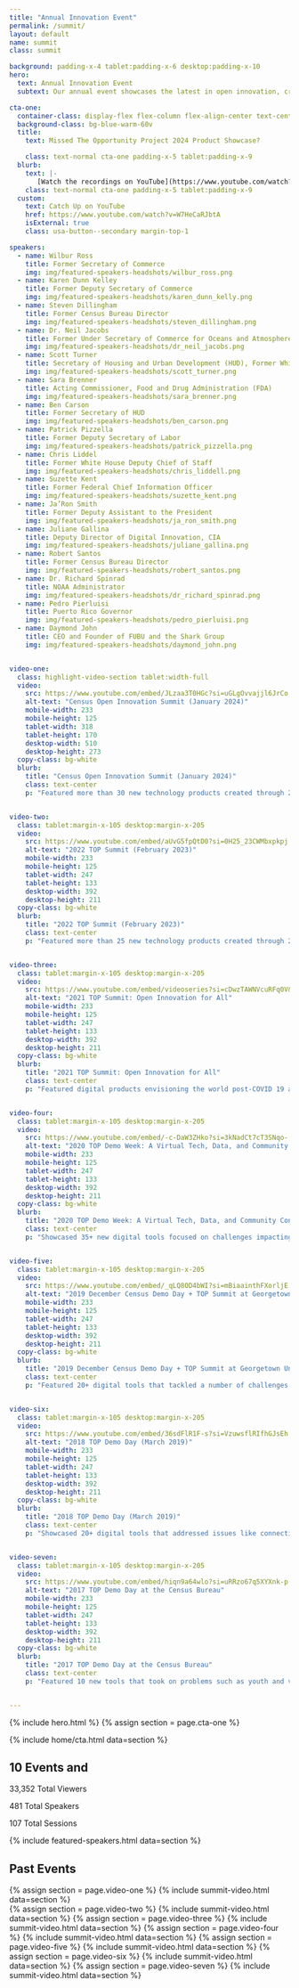 ```yaml
---
title: "Annual Innovation Event"
permalink: /summit/
layout: default
name: summit
class: summit

background: padding-x-4 tablet:padding-x-6 desktop:padding-x-10
hero:
  text: Annual Innovation Event
  subtext: Our annual event showcases the latest in open innovation, cross-sector collaboration, civic technology, open data, and human-centered design

cta-one:
  container-class: display-flex flex-column flex-align-center text-center cta-one
  background-class: bg-blue-warm-60v
  title:
    text: Missed The Opportunity Project 2024 Product Showcase?

    class: text-normal cta-one padding-x-5 tablet:padding-x-9
  blurb:
    text: |-
       [Watch the recordings on YouTube](https://www.youtube.com/watch?v=W7HeCaRJbtA), featuring 29 new products created in the 2024 TOP sprints.
    class: text-normal cta-one padding-x-5 tablet:padding-x-9
  custom:
    text: Catch Up on YouTube
    href: https://www.youtube.com/watch?v=W7HeCaRJbtA
    isExternal: true
    class: usa-button--secondary margin-top-1

speakers:
  - name: Wilbur Ross
    title: Former Secretary of Commerce
    img: img/featured-speakers-headshots/wilbur_ross.png
  - name: Karen Dunn Kelley
    title: Former Deputy Secretary of Commerce
    img: img/featured-speakers-headshots/karen_dunn_kelly.png
  - name: Steven Dillingham
    title: Former Census Bureau Director
    img: img/featured-speakers-headshots/steven_dillingham.png
  - name: Dr. Neil Jacobs
    title: Former Under Secretary of Commerce for Oceans and Atmosphere, NOAA
    img: img/featured-speakers-headshots/dr_neil_jacobs.png
  - name: Scott Turner
    title: Secretary of Housing and Urban Development (HUD), Former White House Advisor
    img: img/featured-speakers-headshots/scott_turner.png
  - name: Sara Brenner
    title: Acting Commissioner, Food and Drug Administration (FDA)
    img: img/featured-speakers-headshots/sara_brenner.png
  - name: Ben Carson
    title: Former Secretary of HUD
    img: img/featured-speakers-headshots/ben_carson.png
  - name: Patrick Pizzella
    title: Former Deputy Secretary of Labor
    img: img/featured-speakers-headshots/patrick_pizzella.png
  - name: Chris Liddel
    title: Former White House Deputy Chief of Staff
    img: img/featured-speakers-headshots/chris_liddell.png
  - name: Suzette Kent
    title: Former Federal Chief Information Officer
    img: img/featured-speakers-headshots/suzette_kent.png
  - name: Ja’Ron Smith
    title: Former Deputy Assistant to the President
    img: img/featured-speakers-headshots/ja_ron_smith.png
  - name: Juliane Gallina
    title: Deputy Director of Digital Innovation, CIA
    img: img/featured-speakers-headshots/juliane_gallina.png
  - name: Robert Santos
    title: Former Census Bureau Director
    img: img/featured-speakers-headshots/robert_santos.png
  - name: Dr. Richard Spinrad
    title: NOAA Administrator
    img: img/featured-speakers-headshots/dr_richard_spinrad.png
  - name: Pedro Pierluisi
    title: Puerto Rico Governor
    img: img/featured-speakers-headshots/pedro_pierluisi.png
  - name: Daymond John
    title: CEO and Founder of FUBU and the Shark Group
    img: img/featured-speakers-headshots/daymond_john.png


video-one:
  class: highlight-video-section tablet:width-full
  video:
    src: https://www.youtube.com/embed/JLzaa3T0HGc?si=uGLgOvvajjl6JrCo
    alt-text: "Census Open Innovation Summit (January 2024)"
    mobile-width: 233
    mobile-height: 125
    tablet-width: 318
    tablet-height: 170
    desktop-width: 510
    desktop-height: 273
  copy-class: bg-white
  blurb:
    title: "Census Open Innovation Summit (January 2024)"
    class: text-center
    p: "Featured more than 30 new technology products created through 2023 TOP sprints focused on financial inclusion, economic growth, and data quality, and highlighted sprints focused on Indigenous communities and Puerto Rico."


video-two:
  class: tablet:margin-x-105 desktop:margin-x-205
  video:
    src: https://www.youtube.com/embed/aUvG5fpQtD0?si=0H25_23CWMbxpkpj
    alt-text: "2022 TOP Summit (February 2023)"
    mobile-width: 233
    mobile-height: 125
    tablet-width: 247
    tablet-height: 133
    desktop-width: 392
    desktop-height: 211
  copy-class: bg-white
  blurb:
    title: "2022 TOP Summit (February 2023)"
    class: text-center
    p: "Featured more than 25 new technology products created through 2022 TOP sprints focused on national and Puerto Rico-specific challenges."


video-three:
  class: tablet:margin-x-105 desktop:margin-x-205
  video:
    src: https://www.youtube.com/embed/videoseries?si=cDwzTAWNVcuRFq0V&amp;list=PLewV-zKXDZkitrXN6T7a0MG-oTi7WGTu_
    alt-text: "2021 TOP Summit: Open Innovation for All"
    mobile-width: 233
    mobile-height: 125
    tablet-width: 247
    tablet-height: 133
    desktop-width: 392
    desktop-height: 211
  copy-class: bg-white
  blurb:
    title: "2021 TOP Summit: Open Innovation for All"
    class: text-center
    p: "Featured digital products envisioning the world post-COVID 19 and announced $260,000 in awards to the winners of the Open Data for Good Grand Challenge."


video-four:
  class: tablet:margin-x-105 desktop:margin-x-205
  video:
    src: https://www.youtube.com/embed/-c-DaW3ZHko?si=3kNadCt7cT3SNqo-
    alt-text: "2020 TOP Demo Week: A Virtual Tech, Data, and Community Conference"
    mobile-width: 233
    mobile-height: 125
    tablet-width: 247
    tablet-height: 133
    desktop-width: 392
    desktop-height: 211
  copy-class: bg-white
  blurb:
    title: "2020 TOP Demo Week: A Virtual Tech, Data, and Community Conference"
    class: text-center
    p: "Showcased 35+ new digital tools focused on challenges impacting the natural and built environment."


video-five:
  class: tablet:margin-x-105 desktop:margin-x-205
  video:
    src: https://www.youtube.com/embed/_qLQ8OD4bWI?si=mBiaainthFXorljE
    alt-text: "2019 December Census Demo Day + TOP Summit at Georgetown University"
    mobile-width: 233
    mobile-height: 125
    tablet-width: 247
    tablet-height: 133
    desktop-width: 392
    desktop-height: 211
  copy-class: bg-white
  blurb:
    title: "2019 December Census Demo Day + TOP Summit at Georgetown University"
    class: text-center
    p: "Featured 20+ digital tools that tackled a number of challenges — such as disaster response, local address data collection, and more."


video-six:
  class: tablet:margin-x-105 desktop:margin-x-205
  video:
    src: https://www.youtube.com/embed/36sdFlR1F-s?si=VzuwsflRIfhGJsEh
    alt-text: "2018 TOP Demo Day (March 2019)"
    mobile-width: 233
    mobile-height: 125
    tablet-width: 247
    tablet-height: 133
    desktop-width: 392
    desktop-height: 211
  copy-class: bg-white
  blurb:
    title: "2018 TOP Demo Day (March 2019)"
    class: text-center
    p: "Showcased 20+ digital tools that addressed issues like connecting veterans to jobs, student access to STEM fields, the opioid crisis, and more."


video-seven:
  class: tablet:margin-x-105 desktop:margin-x-205
  video:
    src: https://www.youtube.com/embed/hiqn9a64wlo?si=uRRzo67q5XYXnk-p
    alt-text: "2017 TOP Demo Day at the Census Bureau"
    mobile-width: 233
    mobile-height: 125
    tablet-width: 247
    tablet-height: 133
    desktop-width: 392
    desktop-height: 211
  copy-class: bg-white
  blurb:
    title: "2017 TOP Demo Day at the Census Bureau"
    class: text-center
    p: "Featured 10 new tools that took on problems such as youth and veteran homelessness, engaging hard-to-count populations in the decennial census, and making federal grant data user-friendly."


---
```

{% include hero.html %}
{% assign section = page.cta-one %}

{% include home/cta.html  data=section %}
<section class="impact text-white padding-top-6 tablet:padding-top-8 desktop:padding-top-15 padding-bottom-5 tablet:padding-bottom-15">
    <div class="grid-container">
    <h2 class="text-center">10 Events and</h2>
      <div class="impact-numbers-container grid-row text-white flex-align-center margin-top-4 tablet:margin-top-5 desktop:margin-top-15">
        <div class="impact-numbers-individual display-flex flex-align-center flex-justify-center margin-bottom-2 tablet:margin-0"><p>33,352 Total Viewers</p></div>
        <div class="impact-numbers-individual display-flex flex-align-center flex-justify-center margin-bottom-2 tablet:margin-0"><p>481 Total Speakers</p></div>
        <div class="impact-numbers-individual display-flex flex-align-center flex-justify-center margin-bottom-2 tablet:margin-0"><p>107 Total Sessions</p></div>
      </div>
    </div>
</section>

<section class="featured-speakers text-base-darkest padding-top-6 tablet:padding-top-8 desktop:padding-top-15 padding-bottom-5 tablet:padding-bottom-15">
  {% include featured-speakers.html data=section %}
</section>
<section class="past-events padding-top-6 tablet:padding-top-10 desktop:padding-top-15 padding-bottom-9 tablet:padding-bottom-10 desktop:padding-bottom-15">

<!-- <section class="past-events padding-bottom-9 tablet:padding-bottom-10 desktop:padding-bottom-15"> main version? keeping to see which is prefered-->

  <div class="grid-container">
    <h2 class="text-center text-white">Past Events</h2>
    <div class="grid-row flex-column flex-align-center highlight-video-container">
      {% assign section = page.video-one %}
      {% include  summit-video.html data=section %}
    </div>
    <div class="grid-row video-section-container tablet:margin-top-7 desktop:margin-top-15">
      {% assign section = page.video-two %}
      {% include  summit-video.html data=section %}
      {% assign section = page.video-three %}
      {% include  summit-video.html data=section %}
      {% assign section = page.video-four %}
      {% include  summit-video.html data=section %}
      {% assign section = page.video-five %}
      {% include  summit-video.html data=section %}
      {% assign section = page.video-six %}
      {% include  summit-video.html data=section %}
      {% assign section = page.video-seven %}
      {% include  summit-video.html data=section %}
    </div>
  </div>
</section>
